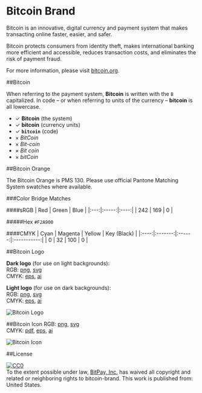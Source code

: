 Bitcoin Brand
============

Bitcoin is an innovative, digital currency and payment system that makes transacting online faster, easier, and safer.

Bitcoin protects consumers from identity theft, makes international banking more efficient and accessible, reduces transaction costs, and eliminates the risk of payment fraud.

For more information, please visit [bitcoin.org](https://bitcoin.org/).

##Bitcoin

When referring to the payment system, **Bitcoin** is written with the `B` capitalized. In code – or when referring to units of the currency – **bitcoin** is all lowercase.

- ✓ **Bitcoin** (the system)
- ✓ **bitcoin** (currency units)
- ✓ **`bitcoin`** (code)
- × *BitCoin*
- × *Bit-coin*
- × *Bit coin*
- × *bitCoin*

##Bitcoin Orange

The Bitcoin Orange is PMS 130. Please use official Pantone Matching System swatches where available.

###Color Bridge Matches

####sRGB
| Red | Green | Blue |
|:---:|:-----:|:----:|
| 242 |  169  |   0  |

#####Hex
`#F2A900`

####CMYK
| Cyan | Magenta | Yellow | Key (Black) |
|:----:|:-------:|:------:|:-----------:|
|  0   |   32    |  100   |      0      |


##Bitcoin Logo

**Dark logo** (for use on light backgrounds): <br>
RGB: [png](/bitcoin-logo-dark.png), [svg](/bitcoin-logo-dark.svg) <br>
CMYK: [eps](/bitcoin-logo-dark.eps), [ai](/bitcoin-logo-dark.ai) <br>

**Light logo** (for use on dark backgrounds): <br>
RGB: [png](/bitcoin-logo-light.png), [svg](/bitcoin-logo-light.svg) <br>
CMYK: [eps](/bitcoin-logo-light.eps), [ai](/bitcoin-logo-light.ai) <br>

![Bitcoin Logo](/bitcoin-logo-dark.png "Bitcoin Logo")

##Bitcoin Icon
RGB: [png](/bitcoin.png), [svg](/bitcoin.svg) <br>
CMYK: [pdf](/bitcoin.pdf), [eps](/bitcoin.eps), [ai](/bitcoin.ai)

![Bitcoin Icon](/bitcoin.png "Bitcoin Icon")

##License
<p xmlns:dct="http://purl.org/dc/terms/" xmlns:vcard="http://www.w3.org/2001/vcard-rdf/3.0#">
  <a rel="license"
     href="http://creativecommons.org/publicdomain/zero/1.0/">
    <img src="http://i.creativecommons.org/p/zero/1.0/88x31.png" style="border-style: none;" alt="CC0" />
  </a>
  <br />
  To the extent possible under law,
  <a rel="dct:publisher"
     href="https://github.com/bitpay/">
    <span property="dct:title">BitPay, Inc.</span></a>
  has waived all copyright and related or neighboring rights to
  <span property="dct:title">bitcoin-brand</span>.
This work is published from:
<span property="vcard:Country" datatype="dct:ISO3166"
      content="US" about="https://github.com/bitpay/bitcoin-brand">
  United States</span>.
</p>
